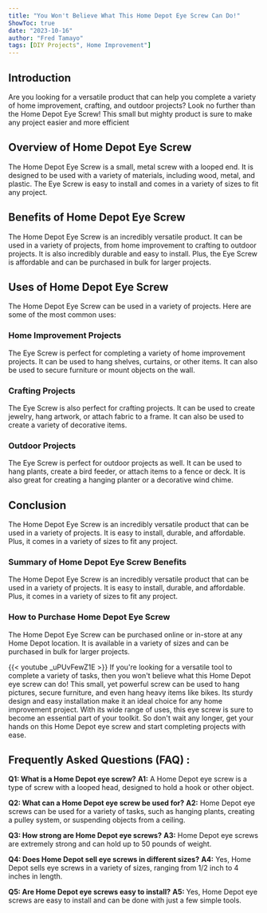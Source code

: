```yaml
---
title: "You Won't Believe What This Home Depot Eye Screw Can Do!"
ShowToc: true 
date: "2023-10-16"
author: "Fred Tamayo" 
tags: [DIY Projects", Home Improvement"]
---
```

## Introduction

Are you looking for a versatile product that can help you complete a variety of home improvement, crafting, and outdoor projects? Look no further than the Home Depot Eye Screw! This small but mighty product is sure to make any project easier and more efficient 

## Overview of Home Depot Eye Screw

The Home Depot Eye Screw is a small, metal screw with a looped end. It is designed to be used with a variety of materials, including wood, metal, and plastic. The Eye Screw is easy to install and comes in a variety of sizes to fit any project. 

## Benefits of Home Depot Eye Screw

The Home Depot Eye Screw is an incredibly versatile product. It can be used in a variety of projects, from home improvement to crafting to outdoor projects. It is also incredibly durable and easy to install. Plus, the Eye Screw is affordable and can be purchased in bulk for larger projects. 

## Uses of Home Depot Eye Screw

The Home Depot Eye Screw can be used in a variety of projects. Here are some of the most common uses:

### Home Improvement Projects

The Eye Screw is perfect for completing a variety of home improvement projects. It can be used to hang shelves, curtains, or other items. It can also be used to secure furniture or mount objects on the wall. 

### Crafting Projects

The Eye Screw is also perfect for crafting projects. It can be used to create jewelry, hang artwork, or attach fabric to a frame. It can also be used to create a variety of decorative items. 

### Outdoor Projects

The Eye Screw is perfect for outdoor projects as well. It can be used to hang plants, create a bird feeder, or attach items to a fence or deck. It is also great for creating a hanging planter or a decorative wind chime. 

## Conclusion

The Home Depot Eye Screw is an incredibly versatile product that can be used in a variety of projects. It is easy to install, durable, and affordable. Plus, it comes in a variety of sizes to fit any project. 

### Summary of Home Depot Eye Screw Benefits

The Home Depot Eye Screw is an incredibly versatile product that can be used in a variety of projects. It is easy to install, durable, and affordable. Plus, it comes in a variety of sizes to fit any project. 

### How to Purchase Home Depot Eye Screw

The Home Depot Eye Screw can be purchased online or in-store at any Home Depot location. It is available in a variety of sizes and can be purchased in bulk for larger projects.

{{< youtube _uPUvFewZ1E >}} 
If you're looking for a versatile tool to complete a variety of tasks, then you won't believe what this Home Depot eye screw can do! This small, yet powerful screw can be used to hang pictures, secure furniture, and even hang heavy items like bikes. Its sturdy design and easy installation make it an ideal choice for any home improvement project. With its wide range of uses, this eye screw is sure to become an essential part of your toolkit. So don't wait any longer, get your hands on this Home Depot eye screw and start completing projects with ease.

## Frequently Asked Questions (FAQ) :
**Q1: What is a Home Depot eye screw?** 
**A1:** A Home Depot eye screw is a type of screw with a looped head, designed to hold a hook or other object.

**Q2: What can a Home Depot eye screw be used for?** 
**A2:** Home Depot eye screws can be used for a variety of tasks, such as hanging plants, creating a pulley system, or suspending objects from a ceiling.

**Q3: How strong are Home Depot eye screws?** 
**A3:** Home Depot eye screws are extremely strong and can hold up to 50 pounds of weight.

**Q4: Does Home Depot sell eye screws in different sizes?** 
**A4:** Yes, Home Depot sells eye screws in a variety of sizes, ranging from 1/2 inch to 4 inches in length.

**Q5: Are Home Depot eye screws easy to install?** 
**A5:** Yes, Home Depot eye screws are easy to install and can be done with just a few simple tools.



